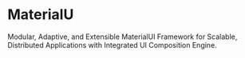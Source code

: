 # MaterialU
Modular, Adaptive, and Extensible MaterialUI Framework for Scalable, Distributed Applications with Integrated UI Composition Engine.
